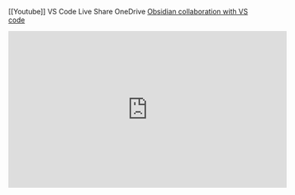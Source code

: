 [[Youtube]]
VS Code Live Share
OneDrive
[Obsidian collaboration with VS code](https://www.youtube.com/watch?v=d80xGBR3ydE)

<iframe width="560" height="315" src="https://www.youtube.com/embed/d80xGBR3ydE" title="YouTube video player" frameborder="0" allow="accelerometer; autoplay; clipboard-write; encrypted-media; gyroscope; picture-in-picture" allowfullscreen></iframe>